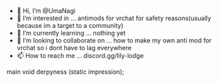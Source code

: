 - 👋 Hi, I’m @UmaNagi
- 👀 I’m interested in ... antimods for vrchat for safety reasons(usually because im a target to a community)
- 🌱 I’m currently learning ... nothing yet
- 💞️ I’m looking to collaborate on ... how to make my own anti mod for vrchat so i dont have to lag everywhere
- 📫 How to reach me ... discord.gg/lily-lodge

<!---
UmaNagi/UmaNagi is a ✨ special ✨ repository because its `README.md` (this file) appears on your GitHub profile.
You can click the Preview link to take a look at your changes.
--->
main void derpyness
 (static impression);
